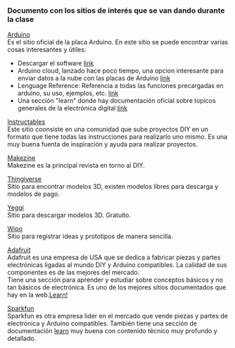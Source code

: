 ### Documento con los sitios de interés que se van dando durante la clase

[Arduino](https://www.arduino.cc)<br>
Es el sitio oficial de la placa Arduino. En este sitio se puede encontrar varias cosas interesantes y útiles:
* Descargar el software [link](https://www.arduino.cc/en/software)
* Arduino cloud, lanzado hace poco tiempo, una opcion interesante para enviar datos a la nube con las placas de Arduino [link](https://cloud.arduino.cc)
* Lenguage Reference: Referencia a todas las funciones precargadas en arduino, su uso, ejemplos, etc. [link](https://www.arduino.cc/reference/es/)
* Una sección "learn" donde hay documentación oficial sobre topicos generales de la electrónica digital [link](https://docs.arduino.cc/learn/)


[Instructables](https://www.instructables.com)<br>
Este sitio coonsiste en una comunidad que sube proyectos DIY en un formato que tiene todas las instrucciones para realizarlo uno mismo. Es una muy buena fuenta de inspiración y ayuda para realizar proyectos.

[Makezine](https://makezine.com)<br>
Makezine es la principal revista en torno al DIY.

[Thingiverse](https://www.thingiverse.com)<br>
Sitio para encontrar modelos 3D, existen modelos libres para descarga y modelos de pago.

[Yeggi](https://www.yeggi.com)<br>
Sitio para descargar modelos 3D. Gratuito.

[Wipo](https://www.wipo.int/pct/en/)<br>
Sitio para registrar ideas y prototipos de manera sencilla.

[Adafruit](https://www.adafruit.com)<br>
Adafruit es una empresa de USA que se dedica a fabricar piezas y partes electrónicas ligadas al mundo DIY y Arduino compatibles. La calidad de sus componentes es de las mejores del mercado.<br>
Tiene una sección para aprender y estudiar sobre conceptos básicos y no tan básicos de electrónica. Es uno de los mejores sitios documentados que hay en la web.[Learn!](https://learn.adafruit.com)

[Sparkfun](https://www.sparkfun.com)<br>
Sparkfun es otra empresa lider en el mercado que vende piezas y partes de electrónica y Arduino compatibles.
También tiene una sección de documentación [learn](https://learn.sparkfun.com) muy buena con contenido técnico muy profundo y detallado.



